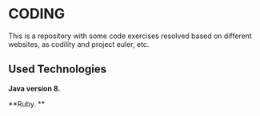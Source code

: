 # CODING
This is a repository with some code exercises resolved based on different websites, as codility and project euler, etc.

## Used Technologies

**Java version 8.**

**Ruby. **
